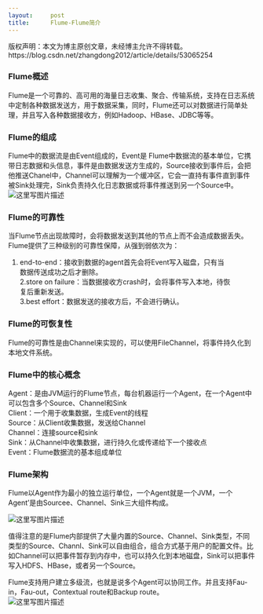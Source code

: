```yaml
---
layout:     post
title:      Flume-Flume简介
---
```

<div id="article_content" class="article_content clearfix csdn-tracking-statistics" data-pid="blog" data-mod="popu_307" data-dsm="post">
								<div class="article-copyright">
					版权声明：本文为博主原创文章，未经博主允许不得转载。					https://blog.csdn.net/zhangdong2012/article/details/53065254				</div>
								            <div id="content_views" class="markdown_views prism-atom-one-dark">
							<!-- flowchart 箭头图标 勿删 -->
							<svg xmlns="http://www.w3.org/2000/svg" style="display: none;"><path stroke-linecap="round" d="M5,0 0,2.5 5,5z" id="raphael-marker-block" style="-webkit-tap-highlight-color: rgba(0, 0, 0, 0);"></path></svg>
							<h3 id="flume概述">Flume概述</h3>

<p>Flume是一个可靠的、高可用的海量日志收集、聚合、传输系统，支持在日志系统中定制各种数据发送方，用于数据采集，同时，Flume还可以对数据进行简单处理，并且写入各种数据接收方，例如Hadoop、HBase、JDBC等等。</p>



<h3 id="flume的组成">Flume的组成</h3>

<p>Flume中的数据流是由Event组成的，Event是 Flume中数据流的基本单位，它携带日志数据和头信息，事件是由数据发送方生成的，Source接收到事件后，会把他推送Chanel中，Channel可以理解为一个缓冲区，它会一直持有事件直到事件被Sink处理完，Sink负责持久化日志数据或将事件推送到另一个Source中。 <br>
<img src="https://img-blog.csdn.net/20161107104920107" alt="这里写图片描述" title=""></p>

<h3 id="flume的可靠性">Flume的可靠性</h3>

<p>当Flume节点出现故障时，会将数据发送到其他的节点上而不会造成数据丢失。Flume提供了三种级别的可靠性保障，从强到弱依次为：</p>

<ol>
<li>end-to-end：接收到数据的agent首先会将Event写入磁盘，只有当 <br>
数据传送成功之后才删除。 <br>
2.store on failure：当数据接收方crash时，会将事件写入本地，待恢 <br>
复后重新发送。  <br>
3.best effort：数据发送的接收方后，不会进行确认。</li>
</ol>



<h3 id="flume的可恢复性">Flume的可恢复性</h3>

<p>Flume的可靠性是由Channel来实现的，可以使用FileChannel，将事件持久化到本地文件系统。</p>



<h3 id="flume中的核心概念">Flume中的核心概念</h3>

<p>Agent：是由JVM运行的Flume节点，每台机器运行一个Agent，在一个Agent中可以包含多个Source、Channel和Sink <br>
Client：一个用于收集数据，生成Event的线程 <br>
Source：从Client收集数据，发送给Channel <br>
Channel：连接source和sink <br>
Sink：从Channel中收集数据，进行持久化或传递给下一个接收点 <br>
Event：Flume数据流的基本组成单位</p>



<h3 id="flume架构">Flume架构</h3>

<p>Flume以Agent作为最小的独立运行单位，一个Agent就是一个JVM，一个Agent’是由Sourcee、Channel、Sink三大组件构成。</p>

<p><img src="https://img-blog.csdn.net/20161107124052373" alt="这里写图片描述" title=""></p>

<p>值得注意的是Flume内部提供了大量内置的Source、Channel、Sink类型，不同类型的Source、Channl、Sink可以自由组合，组合方式基于用户的配置文件。比如Channel可以把事件暂存到内存中，也可以持久化到本地磁盘，Sink可以把事件写入HDFS、HBase，或者另一个Source。</p>

<p>Flume支持用户建立多级流，也就是说多个Agent可以协同工作。并且支持Fau-in，Fau-out，Contextual route和Backup route。 <br>
<img src="https://img-blog.csdn.net/20161107125253161" alt="这里写图片描述" title=""></p>            </div>
						<link href="https://csdnimg.cn/release/phoenix/mdeditor/markdown_views-9e5741c4b9.css" rel="stylesheet">
                </div>